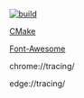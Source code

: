 [![build](https://github.com/Hinageshi01/HinaEngine/workflows/build/badge.svg)](https://github.com/Hinageshi01/HinaEngine/actions?workflow=build)

[CMake](https://cmake.org/download/#latest)

[Font-Awesome](https://github.com/FortAwesome/Font-Awesome/tree/6.x)

chrome://tracing/

edge://tracing/
